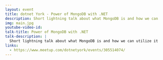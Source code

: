 ```yaml
---
layout: event
title: dotnet York - Power of MongoDB with .NET 
description: Short lightning talk about what MongoDB is and how we can utilize it with .NET
img: main.jpg
youtube-video-id: 
talk-title: Power of MongoDB with .NET 
talk-description: |
  Short lightning talk about what MongoDB is and how we can utilize it with .NET
links:
  - https://www.meetup.com/dotnetyork/events/305514074/
---
```



